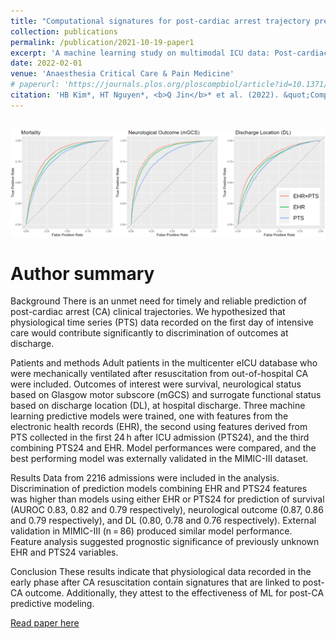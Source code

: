 ```yaml
---
title: "Computational signatures for post-cardiac arrest trajectory prediction: Importance of early physiological time series"
collection: publications
permalink: /publication/2021-10-19-paper1
excerpt: 'A machine learning study on multimodal ICU data: Post-cardiac arrest neurological outcome prediction'
date: 2022-02-01
venue: 'Anaesthesia Critical Care & Pain Medicine'
# paperurl: 'https://journals.plos.org/ploscompbiol/article?id=10.1371/journal.pcbi.1009536&utm_source=feedburner&utm_medium=feed&utm_campaign=Feed%3A+ploscompbiol%2FNewArticles+%28PLOS+Computational+Biology+-+New+Articles%29'
citation: 'HB Kim*, HT Nguyen*, <b>Q Jin</b>* et al. (2022). &quot;Computational signatures for post-cardiac arrest trajectory prediction: Importance of early physiological time series&quot; <i>Anaesthesia Critical Care & Pain Medicine</i>. 41(1): 101015.'
---
```


<br/><img src='../images/paper2_fig.jpg'>

# Author summary
Background
There is an unmet need for timely and reliable prediction of post-cardiac arrest (CA) clinical trajectories. We hypothesized that physiological time series (PTS) data recorded on the first day of intensive care would contribute significantly to discrimination of outcomes at discharge.

Patients and methods
Adult patients in the multicenter eICU database who were mechanically ventilated after resuscitation from out-of-hospital CA were included. Outcomes of interest were survival, neurological status based on Glasgow motor subscore (mGCS) and surrogate functional status based on discharge location (DL), at hospital discharge. Three machine learning predictive models were trained, one with features from the electronic health records (EHR), the second using features derived from PTS collected in the first 24 h after ICU admission (PTS24), and the third combining PTS24 and EHR. Model performances were compared, and the best performing model was externally validated in the MIMIC-III dataset.

Results
Data from 2216 admissions were included in the analysis. Discrimination of prediction models combining EHR and PTS24 features was higher than models using either EHR or PTS24 for prediction of survival (AUROC 0.83, 0.82 and 0.79 respectively), neurological outcome (0.87, 0.86 and 0.79 respectively), and DL (0.80, 0.78 and 0.76 respectively). External validation in MIMIC-III (n = 86) produced similar model performance. Feature analysis suggested prognostic significance of previously unknown EHR and PTS24 variables.

Conclusion
These results indicate that physiological data recorded in the early phase after CA resuscitation contain signatures that are linked to post-CA outcome. Additionally, they attest to the effectiveness of ML for post-CA predictive modeling.

[Read paper here](https://www.sciencedirect.com/science/article/pii/S2352556821002228?casa_token=YjKVTtgva6sAAAAA:TosWExiXl7niXhgeff3VHpyoXL9p-bY9vXw_IOe_w__Cb0Yqrlz2798ZdEV_KMI3Y3y4xNuh)

<!-- [Download paper here](http://academicpages.github.io/files/paper1.pdf)

Recommended citation: Your Name, You. (2009). "Paper Title Number 1." <i>Journal 1</i>. 1(1). -->